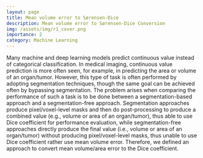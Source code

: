```yaml
---
layout: page
title: Mean volume error to Sørensen-Dice
description: Mean volume error to Sørensen-Dice Conversion
img: /assets/img/r1_cover.png
importance: 2
category: Machine Learning
---
```


Many machine and deep learning models predict continuous value instead of categorical classification. In medical imaging, continuous value prediction is more often seen, for example, in predicting the area or volume of an organ/tumor. However, this type of task is often performed by adopting segmentation techniques, though the same goal can be achieved often by bypassing segmentation. The problem arises when comparing the performance of such a task is to be done between a segmentation-based approach and a segmentation-free approach. Segmentation approaches produce pixel/voxel-level masks and then do post-processing to produce a combined value (e.g., volume or area of an organ/tumor), thus able to use Dice coefficient for performance evaluation, while segmentation-free approaches directly produce the final value (i.e., volume or area of an organ/tumor) without producing pixel/voxel-level masks, thus unable to use Dice coefficient rather use mean volume error. Therefore, we defined an approach to convert mean volume/area error to the Dice coefficient. 
